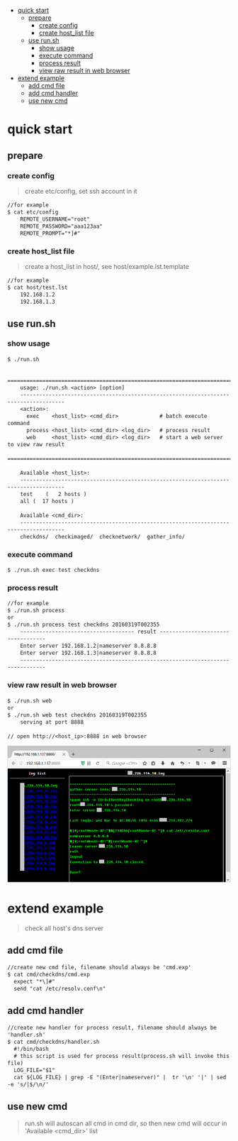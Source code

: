 <!-- TOC depthFrom:1 depthTo:6 withLinks:1 updateOnSave:1 orderedList:0 -->

- [quick start](#quick-start)
	- [prepare](#prepare)
		- [create config](#create-config)
		- [create host_list file](#create-hostlist-file)
	- [use run.sh](#use-runsh)
		- [show usage](#show-usage)
		- [execute command](#execute-command)
		- [process result](#process-result)
		- [view raw result in web browser](#view-raw-result-in-web-browser)
- [extend example](#extend-example)
	- [add cmd file](#add-cmd-file)
	- [add cmd handler](#add-cmd-handler)
	- [use new cmd](#use-new-cmd)

<!-- /TOC -->

# quick start

## prepare

### create config

> create etc/config, set ssh account in it
```
//for example
$ cat etc/config
	REMOTE_USERNAME="root"
	REMOTE_PASSWORD="aaa123aa"
	REMOTE_PROMPT="*]#"
```

### create host_list file

> create a host_list in host/, see host/example.lst.template
```
//for example
$ cat host/test.lst
	192.168.1.2
	192.168.1.3
```

## use run.sh

### show usage
```
$ ./run.sh

	====================================================================================
	usage: ./run.sh <action> [option]
	------------------------------------------------------------------------------------
	<action>:
	  exec    <host_list> <cmd_dir>             # batch execute command
	  process <host_list> <cmd_dir> <log_dir>   # process result
	  web     <host_list> <cmd_dir> <log_dir>   # start a web server to view raw result
	====================================================================================

	Available <host_list>:
	------------------------------------------------------------------------------------
	test	(   2 hosts )
	all	(  17 hosts )

	Available <cmd_dir>:
	------------------------------------------------------------------------------------
	checkdns/  checkimaged/  checknetwork/	gather_info/
```

### execute command
```
$ ./run.sh exec test checkdns
```

### process result
```
//for example
$ ./run.sh process
or
$ ./run.sh process test checkdns 20160319T002355
	------------------------------------ result ----------------------------------
	Enter server 192.168.1.2|nameserver 8.8.8.8
	Enter server 192.168.1.3|nameserver 8.8.8.8
	------------------------------------------------------------------------------
```

### view raw result in web browser

```
$ ./run.sh web
or
$ ./run.sh web test checkdns 20160319T002355
	serving at port 8888

// open http://<host_ip>:8888 in web browser
```
![](webui/assets/webgui.png)


# extend example
> check all host's dns server

## add cmd file
```
//create new cmd file, filename should always be 'cmd.exp'
$ cat cmd/checkdns/cmd.exp
  expect "*\]#"
  send "cat /etc/resolv.conf\n"
```

## add cmd handler

```
//create new handler for process result, filename should always be 'handler.sh'
$ cat cmd/checkdns/handler.sh
  #!/bin/bash
  # this script is used for process result(process.sh will invoke this file)
  LOG_FILE="$1"
  cat ${LOG_FILE} | grep -E "(Enter|nameserver)" |  tr '\n' '|' | sed -e 's/|$/\n/'
```

## use new cmd

> run.sh will autoscan all cmd in cmd dir, so then new cmd will occur in 'Available <cmd_dir>' list
